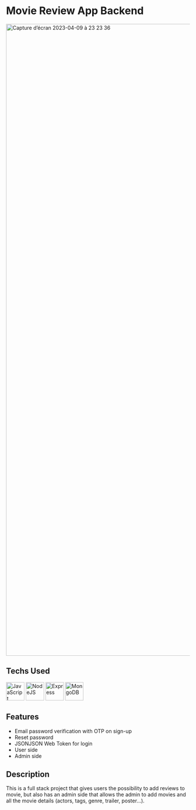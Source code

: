 # Movie Review App Backend

<img width="1725" alt="Capture d’écran 2023-04-09 à 23 23 36" src="https://user-images.githubusercontent.com/114598539/230797169-62f1f652-048f-4f1c-b819-a1d4574d3eb3.png">

## Techs Used

<p align="left">
<a href="https://developer.mozilla.org/en-US/docs/Web/JavaScript" target="_blank" rel="noreferrer"><img src="https://user-images.githubusercontent.com/25181517/117447155-6a868a00-af3d-11eb-9cfe-245df15c9f3f.png" width="50" height="50" alt="JavaScript" /></a>
<a href="https://nodejs.org/en/" target="_blank" rel="noreferrer"><img src="https://user-images.githubusercontent.com/25181517/183568594-85e280a7-0d7e-4d1a-9028-c8c2209e073c.png" width="50" height="50" alt="NodeJS" /></a>
<a href="https://expressjs.com/" target="_blank" rel="noreferrer"><img src="https://user-images.githubusercontent.com/25181517/183859966-a3462d8d-1bc7-4880-b353-e2cbed900ed6.png" width="50" height="50" alt="Express" /></a>
<a href="https://www.mongodb.com/" target="_blank" rel="noreferrer"><img src="https://raw.githubusercontent.com/danielcranney/readme-generator/main/public/icons/skills/mongodb-colored.svg" width="50" height="50" alt="MongoDB" /></a>
</p>

## Features

- Email password verification with OTP on sign-up
- Reset password
- JSONJSON Web Token for login
- User side
- Admin side

## Description

This is a full stack project that gives users the possibility to add reviews to movie, but also has an admin side that allows the admin to add movies and all the movie details (actors, tags, genre, trailer, poster...).
